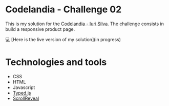 # Codelandia - Challenge 02

This is my solution for the [Codelandia - Iuri Silva](https://discord.com/channels/853354677411905578/855846897854971914). The challenge consists in build a responsive product page.

💻 [Here is the live version of my solution](in progress)

# Technologies and tools

* CSS
* HTML
* Javascript
* [Typed.js](https://mattboldt.com/demos/typed-js/)
* [ScrollReveal](https://scrollrevealjs.org/guide/customization.html)
